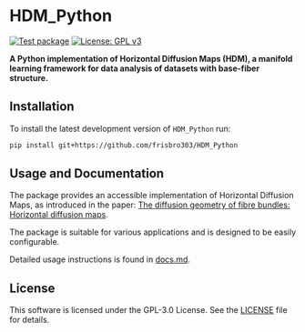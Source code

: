 # HDM_Python
[![Test package](https://github.com/frisbro303/HDM_Python/actions/workflows/test.yml/badge.svg)](https://github.com/frisbro303/HDM_Python/actions/workflows/test.yml)
[![License: GPL v3](https://img.shields.io/badge/License-GPLv3-blue.svg)](https://www.gnu.org/licenses/gpl-3.0)

**A Python implementation of Horizontal Diffusion Maps (HDM), a manifold learning framework for data analysis of datasets with base-fiber structure.**

## Installation
To install the latest development version of `HDM_Python` run:
```bash
pip install git+https://github.com/frisbro303/HDM_Python
```

## Usage and Documentation
The package provides an accessible implementation of Horizontal Diffusion Maps, as introduced in the paper: [The diffusion geometry of fibre bundles: Horizontal diffusion maps](https://www.sciencedirect.com/science/article/pii/S1063520318302215).

The package is suitable for various applications and is designed to be easily configurable.

Detailed usage instructions is found in [docs.md](docs.md).

## License

This software is licensed under the GPL-3.0 License. See the [LICENSE](https://github.com/frisbro303/SignDNE/blob/2347bf47a35affe612ac8d60e64805a3f1891951/LICENSE) file for details. 

